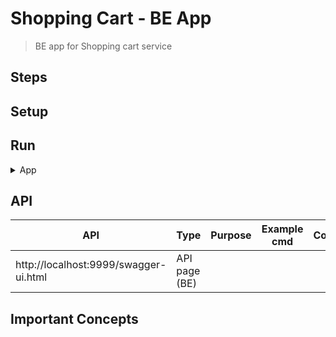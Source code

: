 # Shopping Cart - BE App
> BE app for Shopping cart service


## Steps


## Setup


## Run

<details>
<summary>App</summary>

```bash
#---------------------------
# Run BE app
#---------------------------

# build
mvn package

# run
java -jar ShoppingCart-0.0.1-SNAPSHOT.jar

# BE endpoint : http://localhost:9999
```

</details>

## API

| API | Type | Purpose | Example cmd | Comment|
| ----- | -------- | ---- | ----- | ---- |
| http://localhost:9999/swagger-ui.html | API page (BE) | | |

## Important Concepts